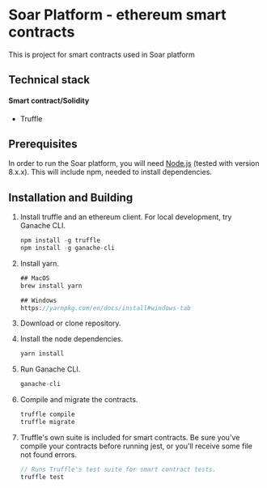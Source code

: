 # Soar Platform - ethereum smart contracts

This is project for smart contracts used in Soar platform

## Technical stack

#### Smart contract/Solidity
- Truffle

## Prerequisites
In order to run the Soar platform, you will need [Node.js](https://nodejs.org) (tested with version 8.x.x). This will include npm, needed to install dependencies.

## Installation and Building

1. Install truffle and an ethereum client. For local development, try Ganache CLI.
    ```javascript
    npm install -g truffle
    npm install -g ganache-cli
    ```

2. Install yarn.

    ```javascript
    ## MacOS
    brew install yarn

    ## Windows
    https://yarnpkg.com/en/docs/install#windows-tab
    ```

3. Download or clone repository.

4. Install the node dependencies.
    ```javascript
    yarn install
    ```

5. Run Ganache CLI.
    ```javascript
    ganache-cli
    ```

6. Compile and migrate the contracts.
    ```javascript
    truffle compile
    truffle migrate
    ```
7. Truffle's own suite is included for smart contracts. Be sure you've compile your contracts before running jest, or you'll receive some file not found errors.
    ```javascript
    // Runs Truffle's test suite for smart contract tests.
    truffle test
    ```